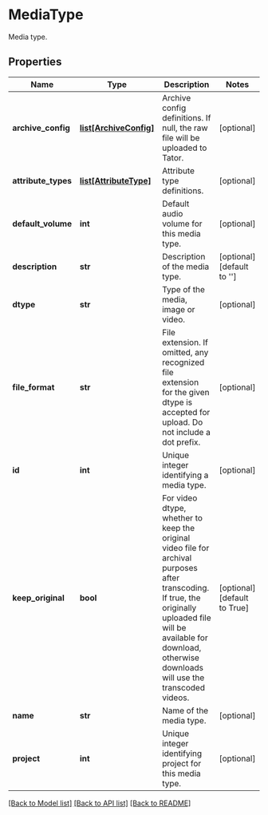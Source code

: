 # MediaType

Media type.
## Properties
Name | Type | Description | Notes
------------ | ------------- | ------------- | -------------
**archive_config** | [**list[ArchiveConfig]**](ArchiveConfig.md) | Archive config definitions. If null, the raw file will be uploaded to Tator. | [optional] 
**attribute_types** | [**list[AttributeType]**](AttributeType.md) | Attribute type definitions. | [optional] 
**default_volume** | **int** | Default audio volume for this media type. | [optional] 
**description** | **str** | Description of the media type. | [optional] [default to '']
**dtype** | **str** | Type of the media, image or video. | [optional] 
**file_format** | **str** | File extension. If omitted, any recognized file extension for the given dtype is accepted for upload. Do not include a dot prefix. | [optional] 
**id** | **int** | Unique integer identifying a media type. | [optional] 
**keep_original** | **bool** | For video dtype, whether to keep the original video file for archival purposes after transcoding. If true, the originally uploaded file will be available for download, otherwise downloads will use the transcoded videos. | [optional] [default to True]
**name** | **str** | Name of the media type. | [optional] 
**project** | **int** | Unique integer identifying project for this media type. | [optional] 

[[Back to Model list]](../README.md#documentation-for-models) [[Back to API list]](../README.md#documentation-for-api-endpoints) [[Back to README]](../README.md)


